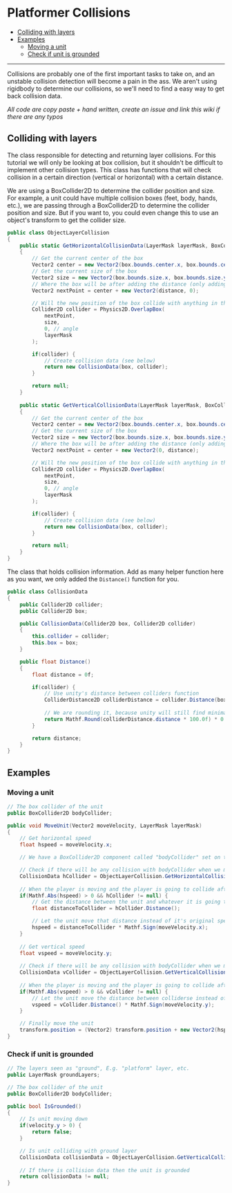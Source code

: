 # Platformer Collisions

- [Colliding with layers](#colliding-with-layers)
- [Examples](#examples)
  - [Moving a unit](#moving-a-unit)
  - [Check if unit is grounded](#check-if-unit-is-grounded)
---
Collisions are probably one of the first important tasks to take on, and an unstable collision detection will become a pain in the ass.
We aren't using rigidbody to determine our collisions, so we'll need to find a easy way to get back collision data.

*All code are copy paste + hand written, create an issue and link this wiki if there are any typos*

## Colliding with layers

The class responsible for detecting and returning layer collisions. For this tutorial we will only be looking at box collision, but it shouldn't be difficult to implement other collision types. This class has functions that will check collision in a certain direction (vertical or horizontal) with a certain distance.

We are using a BoxCollider2D to determine the collider position and size. For example, a unit could have multiple collision boxes (feet, body, hands, etc.), we are passing through a BoxCollider2D to determine the collider position and size. But if you want to, you could even change this to use an object's transform to get the collider size.

```c#
public class ObjectLayerCollision
{
    public static GetHorizontalCollisionData(LayerMask layerMask, BoxCollider2D box, float distance)
    {
        // Get the current center of the box
        Vector2 center = new Vector2(box.bounds.center.x, box.bounds.center.y);
        // Get the current size of the box
        Vector2 size = new Vector2(box.bounds.size.x, box.bounds.size.y);
        // Where the box will be after adding the distance (only adding on the x-axis for horizontal)
        Vector2 nextPoint = center + new Vector2(distance, 0);

        // Will the new position of the box collide with anything in that LayerMask
        Collider2D collider = Physics2D.OverlapBox(
            nextPoint,
            size,
            0, // angle
            layerMask
        );

        if(collider) {
            // Create collision data (see below)
            return new CollisionData(box, collider);
        }

        return null;
    }
    
    public static GetVerticalCollisionData(LayerMask layerMask, BoxCollider2D box, float distance)
    {
        // Get the current center of the box
        Vector2 center = new Vector2(box.bounds.center.x, box.bounds.center.y);
        // Get the current size of the box
        Vector2 size = new Vector2(box.bounds.size.x, box.bounds.size.y);
        // Where the box will be after adding the distance (only adding on the y-axis for vertical)
        Vector2 nextPoint = center + new Vector2(0, distance);

        // Will the new position of the box collide with anything in that LayerMask
        Collider2D collider = Physics2D.OverlapBox(
            nextPoint,
            size,
            0, // angle
            layerMask
        );

        if(collider) {
            // Create collision data (see below)
            return new CollisionData(box, collider);
        }

        return null;
    }
}
```

The class that holds collision information. Add as many helper function here as you want, we only added the `Distance()` function for you.

```c#
public class CollisionData
{
    public Collider2D collider;
    public Collider2D box;

    public CollisionData(Collider2D box, Collider2D collider)
    {
        this.collider = collider;
        this.box = box;
    }

    public float Distance()
    {
        float distance = 0f;

        if(collider) {
            // Use unity's distance between colliders function
            ColliderDistance2D colliderDistance = collider.Distance(box);
            
            // We are rounding it, because unity will still find minimal distance, and we don't want to be that specific
            return Mathf.Round(colliderDistance.distance * 100.0f) * 0.001f;
        }

        return distance;
    }
}
```

## Examples

### Moving a unit
```c#
// The box collider of the unit
public BoxCollider2D bodyCollider;

public void MoveUnit(Vector2 moveVelocity, LayerMask layerMask)
{
    // Get horizontal speed
    float hspeed = moveVelocity.x;

    // We have a BoxCollider2D component called "bodyCollider" set on the unit

    // Check if there will be any collision with bodyCollider when we move the unit horizontally with the speed given
    CollisionData hCollider = ObjectLayerCollision.GetHorizontalCollisionData(layerMask, bodyCollider, hspeed);
    
    // When the player is moving and the player is going to collide after applying the speed
    if(Mathf.Abs(hspeed) > 0 && hCollider != null) {
        // Get the distance between the unit and whatever it is going to collide with
        float distanceToCollider = hCollider.Distance();

        // Let the unit move that distance instead of it's original speed to avoid moving past the collider (E.g. wall)
        hspeed = distanceToCollider * Mathf.Sign(moveVelocity.x);
    }
    
    // Get vertical speed
    float vspeed = moveVelocity.y;
    
    // Check if there will be any collision with bodyCollider when we move the unit vertically with the speed given
    CollisionData vCollider = ObjectLayerCollision.GetVerticalCollisionData(layerMask, bodyCollider, vspeed);
    
    // When the player is moving and the player is going to collide after applying the speed
    if(Mathf.Abs(vspeed) > 0 && vCollider != null) {
        // Let the unit move the distance between colliderse instead of it's original speed to avoid moving past the collider (E.g. wall)
        vspeed = vCollider.Distance() * Mathf.Sign(moveVelocity.y);
    }

    // Finally move the unit
    transform.position = (Vector2) transform.position + new Vector2(hspeed * World.TimeFactor(), vspeed * World.TimeFactor());
}
```

### Check if unit is grounded
```C#
// The layers seen as "ground", E.g. "platform" layer, etc.
public LayerMask groundLayers;

// The box collider of the unit
public BoxCollider2D bodyCollider;

public bool IsGrounded() 
{
    // Is unit moving down
    if(velocity.y > 0) {
        return false;
    }

    // Is unit colliding with ground layer
    CollisionData collisionData = ObjectLayerCollision.GetVerticalCollisionData(groundLayers, bodyCollider, -0.1f);
    
    // If there is collision data then the unit is grounded
    return collisionData != null;
}
```
